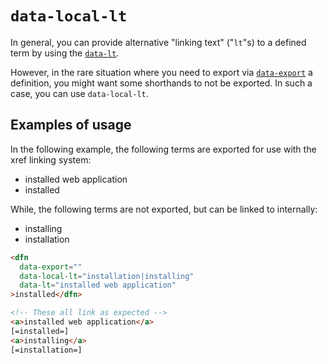 # `data-local-lt`

In general, you can provide alternative "linking text" ("`lt`"s) to a defined term by using the [`data-lt`](data-lt).

However, in the rare situation where you need to export via [`data-export`](data-export) a definition, you might want some shorthands to not be exported. In such a case, you can use `data-local-lt`.

## Examples of usage

In the following example, the following terms are exported for use with the xref linking system:

- installed web application
- installed

While, the following terms are not exported, but can be linked to internally:

- installing
- installation

```html
<dfn
  data-export=""
  data-local-lt="installation|installing"
  data-lt="installed web application"
>installed</dfn>

<!-- These all link as expected -->
<a>installed web application</a>
[=installed=]
<a>installing</a>
[=installation=]
```
